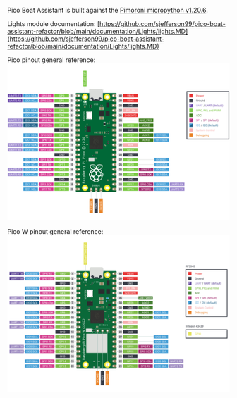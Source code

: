 Pico Boat Assistant is built against the [Pimoroni micropython v1.20.6](https://github.com/pimoroni/pimoroni-pico/releases/tag/v1.20.6).

Lights module documentation: [https://github.com/sjefferson99/pico-boat-assistant-refactor/blob/main/documentation/Lights/lights.MD](https://github.com/sjefferson99/pico-boat-assistant-refactor/blob/main/documentation/Lights/lights.MD)

Pico pinout general reference:
![Pico pinout](documentation/raspberry-pi-pico-pinout.svg)

Pico W pinout general reference:
![Pico W pinout](documentation/raspberry-pi-pico-w-pinout.svg)
